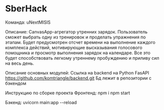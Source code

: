 # SberHack
Команда: uNextMISIS

Описание: 
CanvasApp-агрегатор утренних зарядок. Пользователь сможет выбрать одну из тренировок и проделать упражнения по этапам. Будет предусмотрен отсчет времени на выполнение каждого комплекса действий, мотивирующие высказывания голосового помощника и просмотр выполнения зарядок на календаре. Все это будет способствовать легкому утреннему пробуждению и приливу сил на весь день.

Описание основных модулей:
Ссылка на backend на Python FasAPI https://github.com/komtriangle/backend.git
Бд лежит в репозитории с бэкендом

Инструкцию по сборке проекта
Фронтенд:
npm i
npm start

Бэкенд:
uvicorn main:app --reload

